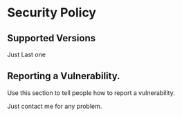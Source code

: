 # Security Policy

## Supported Versions

Just Last one

## Reporting a Vulnerability.

Use this section to tell people how to report a vulnerability.

Just contact me for any problem.
